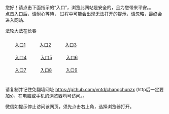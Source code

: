 您好！请点击下面指示的“入口”，浏览此网站是安全的，且为您带来平安。。 <br/>
点击入口后，请耐心等待， 过程中可能会出现无法打开的提示，请忽略，最终会进入网站. </br>

法轮大法在长春<br/>
<div style="padding:10px"><a style="margin:20px" target="_blank" href="https://d252q8duk9c568.cloudfront.net/2Qpsp?ceuvhbl" id="ccLink1" rel="nofollow">入口1</a> <a target="_blank" style="margin:20px" href="https://d2y10bk6a1atn1.cloudfront.net/2Qpsp?utpai" id="ccLink2" rel="nofollow">入口2</a> <a style="margin:20px" target="_blank" href="https://d2v5cpczx68fyn.cloudfront.net/2Qpsp?gpwjavr" id="ccLink3" rel="nofollow">入口3</a></div>

<div style="padding:10px" ><a style="margin:20px" target="_blank" href="https://d252q8duk9c568.cloudfront.net/2Qpsp?ceuvhbl" id="ccLink4" rel="nofollow">入口4</a> <a style="margin:20px" href="https://d2y10bk6a1atn1.cloudfront.net/2Qpsp?utpai" target="_blank" id="ccLink5" rel="nofollow">入口5</a> <a style="margin:20px" href="https://d2v5cpczx68fyn.cloudfront.net/2Qpsp?gpwjavr" target="_blank" id="ccLink6" rel="nofollow">入口6</a></div>

<div style="padding:10px"><a style="margin:20px" target="_blank" href="https://d252q8duk9c568.cloudfront.net/2Qpsp?ceuvhbl" id="ccLink7" rel="nofollow">入口7</a> <a style="margin:20px" href="https://d2y10bk6a1atn1.cloudfront.net/2Qpsp?utpai" target="_blank" id="ccLink8" rel="nofollow">入口8</a> <a style="margin:20px" target="_blank" href="https://d2v5cpczx68fyn.cloudfront.net/2Qpsp?gpwjavr" id="ccLink9" rel="nofollow">入口9</a></div>

<br/>



请复制并记住免翻墙网址 https://github.com/yntd/changchunzx (http后一定要加s)，在电脑或手机的浏览器均可访问。。<br/>

微信如提示停止访问该网页，须先点击右上角，选择浏览器打开。
